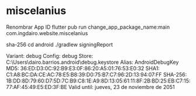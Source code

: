 # miscelanius

Renombrar App ID
flutter pub run change_app_package_name:main com.ingdairo.website.miscelanius

sha-256
cd android
./gradlew signingReport

Variant: debug
Config: debug
Store: C:\Users\dairo.barrios\.android\debug.keystore
Alias: AndroidDebugKey
MD5: 36:ED:D3:0C:92:B9:E3:0F:86:20:A5:01:76:53:E0:32
SHA1: C1:A8:BC:DA:CE:AC:78:E5:B8:39:D0:75:B7:C7:96:2D:13:94:07:FF
SHA-256: 1B:DD:8D:79:60:D7:5D:7C:B9:C8:1E:A9:8D:13:05:61:11:8F:2B:BD:25:EB:C7:15:77:AF:45:49:E5:ED:3F:BE
Valid until: jueves, 23 de noviembre de 2051 

